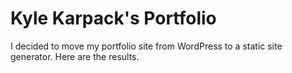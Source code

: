 # Kyle Karpack's Portfolio

I decided to move my portfolio site from WordPress to a static site generator. Here are the results.
